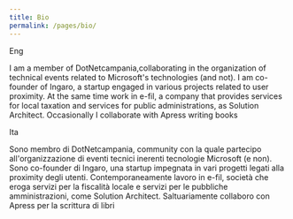 ```yaml
---
title: Bio
permalink: /pages/bio/
---
```

<p class="heavy-title"> Eng </p><p>
I am a member of DotNetcampania,collaborating in the organization of technical events related to Microsoft's technologies (and not). I am co-founder of Ingaro, a startup engaged in various projects related to user proximity. At the same time work in e-fil, a company that provides services for local taxation and services for public administrations, as Solution Architect. Occasionally I collaborate with Apress writing books
</p>
<p class="heavy-title"> Ita </p><p>
Sono membro di DotNetcampania, community con la quale partecipo all'organizzazione di eventi tecnici inerenti tecnologie Microsoft (e non). Sono co-founder di Ingaro, una startup impegnata in vari progetti legati alla proximity degli utenti. Contemporaneamente lavoro in e-fil, società che eroga servizi per la fiscalità locale e servizi per le pubbliche amministrazioni, come Solution Architect. Saltuariamente collaboro con Apress per la scrittura di libri
</p>